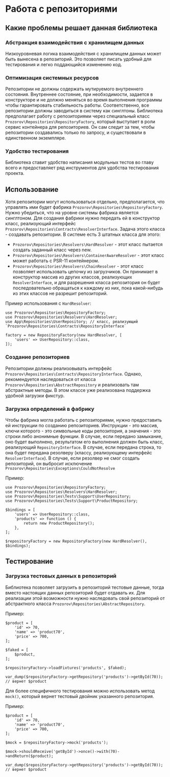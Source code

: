 # Работа с репозиториями

## Какие проблемы решает данная библиотека

### Абстракция взаимодействия с хранилищем данных
Низкоуровневая логика взаимодействия с хранилищем данных может быть вынесена в репозиторий. Это позволяет писать удобный для тестирования и легко поддающийся изменению код.

### Оптимизация системных ресурсов
Репозитории не должны содержать мутируемого внутреннего состояния. Внутреннее состояние, при необходимости, задается в конструкторе и не должно меняться во время выполнения программы чтобы гарантировать стабильность работы. Соответственно, все репозитории должны заводиться в систему как синглтоны.
Библиотека предполагает работу с репозиториями через специальный класс `Prozorov\Repositories\RepositoryFactory`, который выступает в роли сервис контейнера для репозиториев. Он сам следит за тем, чтобы репозитории создавались только по запросу, и существовали в единственном экземпляре.

### Удобство тестирования
Библиотека ставит удобство написания модульных тестов во главу всего и предоставляет ряд инструментов для удобства тестирования проекта.

## Использование

Хотя репозитории могут использоваться отдельно, предполагается, что управлять ими будет фабрика `Prozorov\Repositories\RepositoryFactory`. Нужно убедиться, что на уровне системы фабрика является синглтоном. Для создания фабрики нужно передать ей в конструктор класс, реализующий интерфейс `Prozorov\Repositories\Contracts\ResolverInterface`. Задача этого класса - создавать репозитории. В системе есть 3 штатных класса для этого:
- `Prozorov\Repositories\Resolvers\HardResolver` - этот класс пытается создать заданный класс через new.
- `Prozorov\Repositories\Resolvers\ContainerAwareResolver` - этот класс может работать с PSR-11 контейнером.
- `Prozorov\Repositories\Resolvers\ChainResolver` - этот класс позволяет использовать цепочку из загрузчиков. Он принимает в конструктор массив из других классов, реализующих `ResolverInterface`, и для разрешения класса репозитория он будет последовательно обращаться к каждому из них, пока какой-нибудь из этих классов не разрешит репозиторий.

Пример использования с `HardResolver`:
```
use Prozorov\Repositories\RepositoryFactory;
use Prozorov\Repositories\Resolvers\HardResolver;
use App\Repositories\UserRepository; // класс, реализующий `Prozorov\Repositories\Contracts\RepositoryInterface`

factory = new RepositoryFactory(new HardResolver, [
    'users' => UserRepository::class,
]);
```

### Создание репозиториев
Репозитории должны реализовывать интерфейс `Prozorov\Repositories\Contracts\RepositoryInterface`. Однако, рекомендуется наследоваться от класса `Prozorov\Repositories\AbstractRepository` и реализовать там абстрактные методы. В этом классе уже реализована поддержка удобной загрузки фикстур.

### Загрузка определений в фабрику
Чтобы фабрика могла работать с репозиториями, нужно предоставить ей инструкции по созданию репозиториев. Инструкции - это массив, ключи которого - это символьные коды репозитория, а значения - это строки либо анонимные функции. В случае, если передано замыкание, оно будет выполнено, результатом его выполнения должен быть класс, реализующий `RepositoryInterface`.
В случае, если передана строка, то она будет передана резолверу (классу, реализующему интерфейс `ResolverInterface`). В случае, если резолвер не смог создать репозиторий, он выбросит исключение `Prozorov\Repositories\Exceptions\CouldNotResolve`

Пример:
```
use Prozorov\Repositories\RepositoryFactory;
use Prozorov\Repositories\Resolvers\HardResolver;
use Prozorov\Repositories\Tests\Support\UserRepository;
use Prozorov\Repositories\Tests\Support\ProductRepository;

$bindings = [
    'users' => UserRepository::class,
    'products' => function () {
        return new ProductRepository();
    },
];

$repositoryFactory = new RepositoryFactory(new HardResolver(), $bindings);
```

## Тестирование

### Загрузка тестовых данных в репозиторий
Библиотека позволяет загрузить в репозиторий тестовые данные, тогда вместо настоящих данных репозиторий будет отдавать их. Для реализации этой возможности нужно наследовать свой репозиторий от абстрактного класса `Prozorov\Repositories\AbstractRepository`.

Пример:
```
$product = [
    'id' => 70,
    'name' => 'product70',
    'price' => 700,
];

$faked = [
    $product,
];

$repositoryFactory->loadFixtures('products', $faked);

var_dump($repositoryFactory->getRepository('products')->getById(70)); // вернет $product
```

Для более специфичного тестирования можно использовать метод `mock()`, который вернет тестовый двойник указанного репозитория.

Пример:
```
$product = [
    'id' => 70,
    'name' => 'product70',
    'price' => 700,
];

$mock = $repositoryFactory->mock('products');

$mock->shouldReceive('getById')->once()->with(70)->andReturn($product);

var_dump($repositoryFactory->getRepository('products')->getById(70)); // вернет $product
```
